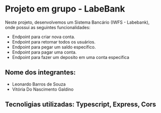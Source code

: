 # Projeto em grupo - LabeBank

Neste projeto, desenvolvemos um Sistema Bancário (IWFS - Labebank), onde possui as seguintes funcionalidades:

* Endpoint para criar nova conta.
* Endpoint para retornar todos os usuários.
* Endpoint para pegar um saldo específico.
* Endpoint para pagar uma conta.
* Endpoint para fazer um deposito em uma conta especifica

## Nome dos integrantes:

* Leonardo Barros de Souza
* Vitória Do Nascimento Galdino


## Tecnoligias utilizadas: Typescript, Express, Cors
